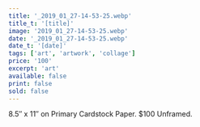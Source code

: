 ```yaml
---
title: '_2019_01_27-14-53-25.webp'
title_t: '[title]'
image: '2019_01_27-14-53-25.webp'
date: '_2019_01_27-14-53-25.webp'
date_t: '[date]'
tags: ['art', 'artwork', 'collage']
price: '100'
excerpt: 'art'
available: false
print: false
sold: false
---
```



8.5″ x 11″ on Primary Cardstock Paper.
$100 Unframed.
